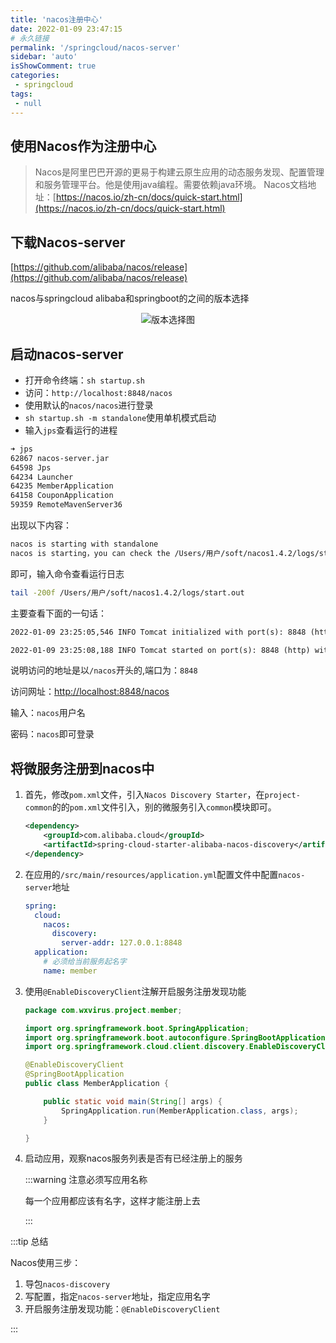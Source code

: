```yaml
---
title: 'nacos注册中心'
date: 2022-01-09 23:47:15
# 永久链接
permalink: '/springcloud/nacos-server'
sidebar: 'auto'
isShowComment: true
categories:
 - springcloud
tags:
 - null
---
```




## 使用Nacos作为注册中心

> Nacos是阿里巴巴开源的更易于构建云原生应用的动态服务发现、配置管理和服务管理平台。他是使用java编程。需要依赖java环境。
> Nacos文档地址：[https://nacos.io/zh-cn/docs/quick-start.html](https://nacos.io/zh-cn/docs/quick-start.html)



## 下载Nacos-server

[https://github.com/alibaba/nacos/release](https://github.com/alibaba/nacos/release)



nacos与springcloud alibaba和springboot的之间的版本选择

<p align="center"><img src="https://gitee.com/wxvirus/img/raw/master/img/92e3aa67482b220fec796c18b96cb09f.png" alt="版本选择图" /></p>

## 启动nacos-server

- 打开命令终端：`sh startup.sh`
- 访问：`http://localhost:8848/nacos`
- 使用默认的`nacos/nacos`进行登录
- `sh startup.sh -m standalone`使用单机模式启动
- 输入`jps`查看运行的进程

```bash
➜ jps
62867 nacos-server.jar
64598 Jps
64234 Launcher
64235 MemberApplication
64158 CouponApplication
59359 RemoteMavenServer36
```

出现以下内容：

```bash
nacos is starting with standalone
nacos is starting，you can check the /Users/用户/soft/nacos1.4.2/logs/start.out
```

即可，输入命令查看运行日志

```bash
tail -200f /Users/用户/soft/nacos1.4.2/logs/start.out
```

主要查看下面的一句话：

```txt
2022-01-09 23:25:05,546 INFO Tomcat initialized with port(s): 8848 (http)

2022-01-09 23:25:08,188 INFO Tomcat started on port(s): 8848 (http) with context path '/nacos'
```

说明访问的地址是以`/nacos`开头的,端口为：`8848`

访问网址：[http://localhost:8848/nacos](http://localhost:8848/nacos)

输入：`nacos`用户名

密码：`nacos`即可登录



## 将微服务注册到nacos中

1.   首先，修改`pom.xml`文件，引入`Nacos Discovery Starter`，在`project-common`的的`pom.xml`文件引入，别的微服务引入`common`模块即可。

     ```xml
     <dependency>
         <groupId>com.alibaba.cloud</groupId>
         <artifactId>spring-cloud-starter-alibaba-nacos-discovery</artifactId>
     </dependency>
     ```

2.   在应用的`/src/main/resources/application.yml`配置文件中配置`nacos-server`地址

     ```yaml
     spring:
       cloud:
         nacos:
           discovery:
             server-addr: 127.0.0.1:8848
       application:
         # 必须给当前服务起名字
         name: member
     ```

3.   使用`@EnableDiscoveryClient`注解开启服务注册发现功能

     ```java
     package com.wxvirus.project.member;
     
     import org.springframework.boot.SpringApplication;
     import org.springframework.boot.autoconfigure.SpringBootApplication;
     import org.springframework.cloud.client.discovery.EnableDiscoveryClient;
     
     @EnableDiscoveryClient
     @SpringBootApplication
     public class MemberApplication {
     
         public static void main(String[] args) {
             SpringApplication.run(MemberApplication.class, args);
         }
     
     }
     
     ```

4.   启动应用，观察nacos服务列表是否有已经注册上的服务

     :::warning 注意必须写应用名称

     每一个应用都应该有名字，这样才能注册上去

     :::



:::tip 总结

Nacos使用三步：

1.   导包`nacos-discovery`
2.   写配置，指定`nacos-server`地址，指定应用名字
3.   开启服务注册发现功能：`@EnableDiscoveryClient`

:::

